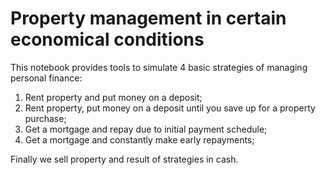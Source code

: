 # Property management in certain economical conditions

This notebook provides tools to simulate 4 basic strategies of managing personal finance:
1. Rent property and put money on a deposit;
2. Rent property, put money on a deposit until you save up for a property purchase;
3. Get a mortgage and repay due to initial payment schedule;
4. Get a mortgage and constantly make early repayments;

Finally we sell property and result of strategies in cash.
